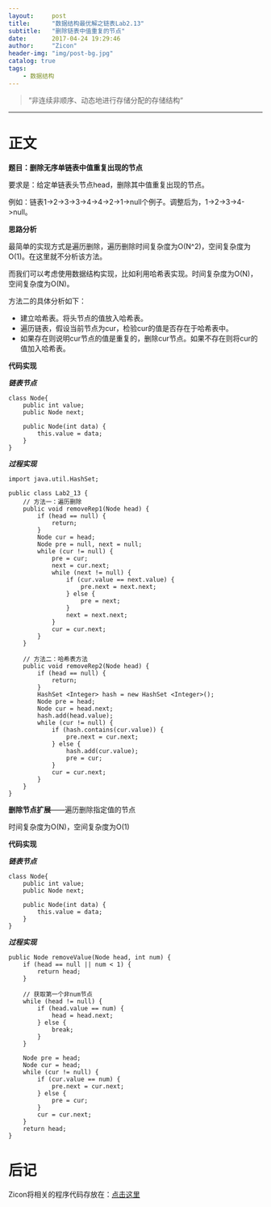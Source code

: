 ```yaml
---
layout:     post
title:      "数据结构最优解之链表Lab2.13"
subtitle:   "删除链表中值重复的节点"
date:       2017-04-24 19:29:46
author:     "Zicon"
header-img: "img/post-bg.jpg"
catalog: true
tags:
    - 数据结构
---
```


> “非连续非顺序、动态地进行存储分配的存储结构“

---

# 正文

**题目：删除无序单链表中值重复出现的节点**

要求是：给定单链表头节点head，删除其中值重复出现的节点。

例如：链表1->2->3->3->4->4->2->1->null个例子。调整后为，1->2->3->4->null。

**思路分析** 

最简单的实现方式是遍历删除，遍历删除时间复杂度为O(N^2)，空间复杂度为O(1)。在这里就不分析该方法。

而我们可以考虑使用数据结构实现，比如利用哈希表实现。时间复杂度为O(N)，空间复杂度为O(N)。
 
方法二的具体分析如下： 
 
 - 建立哈希表。将头节点的值放入哈希表。
 - 遍历链表，假设当前节点为cur，检验cur的值是否存在于哈希表中。
 - 如果存在则说明cur节点的值是重复的，删除cur节点。如果不存在则将cur的值加入哈希表。

**代码实现**

***链表节点***

```
class Node{
	public int value;
	public Node next;
	
	public Node(int data) {
		this.value = data;
	}
}
```
  
***过程实现***

```
import java.util.HashSet;

public class Lab2_13 {
	// 方法一：遍历删除
	public void removeRep1(Node head) {
		if (head == null) {
			return;
		}
		Node cur = head;
		Node pre = null, next = null;
		while (cur != null) {
			pre = cur;
			next = cur.next;
			while (next != null) {
				if (cur.value == next.value) {
					pre.next = next.next;
				} else {
					pre = next;
				}
				next = next.next;
			}
			cur = cur.next;
		}
	}

	// 方法二：哈希表方法
	public void removeRep2(Node head) {
		if (head == null) {
			return;
		}
		HashSet <Integer> hash = new HashSet <Integer>();
		Node pre = head;
		Node cur = head.next;
		hash.add(head.value);
		while (cur != null) {
			if (hash.contains(cur.value)) {
				pre.next = cur.next;
			} else {
				hash.add(cur.value);
				pre = cur;
			}
			cur = cur.next;
		}
	}
}
```  
 
**删除节点扩展**——遍历删除指定值的节点

时间复杂度为O(N)，空间复杂度为O(1)

**代码实现**

***链表节点***

```
class Node{
	public int value;
	public Node next;
	
	public Node(int data) {
		this.value = data;
	}
}
```
  
***过程实现***

```
public Node removeValue(Node head, int num) {
	if (head == null || num < 1) {
		return head;
	}

	// 获取第一个非num节点
	while (head != null) {
		if (head.value == num) {
			head = head.next;
		} else {
			break;
		}
	}

	Node pre = head;
	Node cur = head;
	while (cur != null) {
		if (cur.value == num) {
			pre.next = cur.next;
		} else {
			pre = cur;
		}
		cur = cur.next;
	}
	return head;
}
```
 
# 后记
Zicon将相关的程序代码存放在：[点击这里](https://github.com/ZZicon/Algorithm/tree/master/src/%E7%AC%AC%E4%BA%8C%E7%AB%A0)

